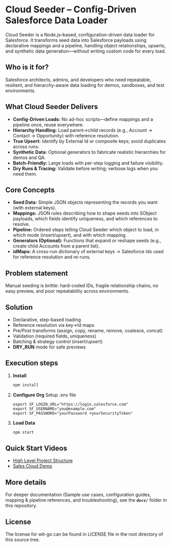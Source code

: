 # Cloud Seeder – Config-Driven Salesforce Data Loader

Cloud Seeder is a Node.js–based, configuration-driven data loader for Salesforce.
It transforms seed data into Salesforce payloads using declarative mappings and a pipeline, handling object relationships, upserts, and synthetic data generation—without writing custom code for every load.

## Who is it for?
Salesforce architects, admins, and developers who need repeatable, resilient, and hierarchy-aware data loading for demos, sandboxes, and test environments.

## What Cloud Seeder Delivers
- **Config-Driven Loads:** No ad-hoc scripts—define mappings and a pipeline once, reuse everywhere.
- **Hierarchy Handling:** Load parent→child records (e.g., Account → Contact → Opportunity) with reference resolution.
- **True Upsert:** Identify by External Id or composite keys; avoid duplicates across runs.
- **Synthetic Data:** Optional generators to fabricate realistic hierarchies for demos and QA.
- **Batch-Friendly:** Large loads with per-step logging and failure visibility.
- **Dry Runs & Tracing:** Validate before writing; verbose logs when you need them.


## Core Concepts
- **Seed Data:** Simple JSON objects representing the records you want (with external keys).
- **Mappings:** JSON rules describing how to shape seeds into SObject payloads, which fields identify uniqueness, and which references to resolve.
- **Pipeline:** Ordered steps telling Cloud Seeder which object to load, in which mode (insert/upsert), and with which mapping.
- **Generators (Optional):** Functions that expand or reshape seeds (e.g., create child Accounts from a parent list).
- **idMaps:** A cross-run dictionary of external keys → Salesforce Ids used for reference resolution and re-runs.

## Problem statement
Manual seeding is brittle: hard-coded IDs, fragile relationship chains, no easy preview, and poor repeatability across environments.

## Solution
- Declarative, step-based loading
- Reference resolution via key→Id maps
- Pre/Post transforms (assign, copy, rename, remove, coalesce, concat)
- Validation (required fields, uniqueness)
- Batching & strategy control (insert/upsert)
- **DRY_RUN** mode for safe previews

## Execution steps
1. **Install**
   ```bash
   npm install

2. **Configure Org**
Setup .env file
    ```
    export SF_LOGIN_URL="https://login.salesforce.com"
    export SF_USERNAME="you@example.com"
    export SF_PASSWORD="yourPassword +yourSecurityToken"
    ```

3. **Load Data**
   ```bash
   npm start

## Quick Start Videos

- [High Level Project Structure](https://youtu.be/T8UvFeC5emg "High Level")
- [Sales Cloud Demo](https://youtu.be/-xqmWcOttfY "Demo")

## More details

For deeper documentation (Sample use cases, configuration guides, mapping & pipeline references, and troubleshooting), see the **`docs/`** folder in this repository.

## License

The license for wit-go can be found in LICENSE file in the root directory of
this source tree.
